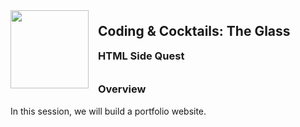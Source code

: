 <div>
    <img src="images/logo.png" style="float: left; margin: 0px 15px 15px 0px; height:125px;">
    <h2 style="display:inline-block;margin-top:1em;">Coding &amp; Cocktails: The Glass</h2>
    <h3 style="margin-top:0;margin-bottom:2em;">HTML Side Quest</h3>
</div>

### Overview

In this session, we will build a portfolio website.
